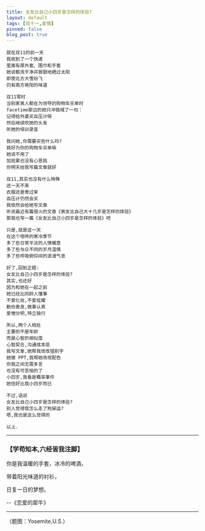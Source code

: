 ```yaml
---
title: 女友比自己小四岁是怎样的体验?
layout: default
tags: [双十一,爱情]
pinned: false
blog_post: true
---
```




````
就在双11的前一天
我收到了一个快递
里面有厚外套、围巾和手套
她说都洗干净并狠狠地晒过太阳
即使北方大雪纷飞
仍有南方艳阳的味道
````
````
双11零时
当别家男人都在为领导的购物车买单时
facetime那边的她只冲我喊了一句：
记得给外婆买血压计呀
然后继续吹她的头发
听她的培训录音
````
````
我问她,你需要买些什么吗?
我好为你的购物车买单嘛
她说不用了
加班累也没有心思挑
你明天给我写篇文章就好
````
````
双11,其实也没有什么特殊
这一天不来
衣服还是寄过来
血压计仍然会买
我依然会给她写文章
听说最近有篇很火的文章《男友比自己大十几岁是怎样的体验》
那我也写一篇《女友比自己小四岁是怎样的体验》吧
````
````
只是,就是这一天
在这个喧哗的寒冷季节
多了些日常平淡的人情暖意
多了些与众不同的岁月温情
多了些呼吸俯仰间的浪漫气息
````
````
好了,回到正题:
女友比自己小四岁是怎样的体验?
其实,也还好
因为和她在一起之前
她已经比同龄人懂事
不爱化妆,不爱炫耀
勤俭善良,做事认真
爱憎分明,特立独行
````
```` 
所以,两个人相处
主要的不是年龄
而是心智的相似度
心智契合,沟通成本低
我写文章,她帮我改改错别字
她做 PPT,我帮她改改配色
你我之间无需多言
也没有可苦恼的了
小四岁,我看是概率事件
她恰好比我小四岁而已
````
````
不过,话说
女友比自己小四岁是怎样的体验?
别人觉得我怎么走了狗屎运?
嗯,我也是这么觉得的

以上.

````






----

### **【学苟知本,六经皆我注脚】**


你是我温暖的手套，冰冷的啤酒，

带着阳光味道的衬衫，

日复一日的梦想。

--《恋爱的犀牛》



----


（题图：Yosemite,U.S.）
